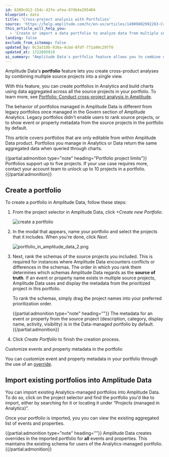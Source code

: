 ```yaml
---
id: 6389c912-154c-42fe-afea-07db4a295404
blueprint: data
title: 'Cross-project analysis with Portfolios'
source: 'https://help.amplitude.com/hc/en-us/articles/14909802992283-Cross-project-analysis-in-Amplitude-Data'
this_article_will_help_you:
  - 'Create or import a data portfolio to analyze data from multiple source projects at once'
landing: false
exclude_from_sitemap: false
updated_by: 0c3a318b-936a-4cbd-8fdf-771a90c297f0
updated_at: 1722895919
ai_summary: "Amplitude Data's portfolio feature allows you to combine data from multiple projects for cross-product analysis. You can create and manage portfolios in Analytics, customize metadata, and import existing portfolios. Portfolios can include up to five projects, with the option to unlock more. By creating portfolios, you can view aggregated data from different projects in one place, rank source projects, and manage event and property metadata. This feature helps you analyze data across various projects efficiently and effectively."
---
```

Amplitude Data's **portfolio** feature lets you create cross-product analyses by combining multiple source projects into a single view. 

With this feature, you can create portfolios in Analytics and build charts using data aggregated across all the source projects in your portfolio. To learn more, see [Portfolio: Conduct cross-project analysis in Amplitude](/docs/admin/account-management/portfolio).

The behavior of portfolios managed in Amplitude Data is different from legacy portfolios once managed in the Govern section of Amplitude Analytics. Legacy portfolios didn't enable users to rank source projects, or to show event or property metadata from the source projects in the portfolio by default.

This article covers portfolios that are only editable from within Amplitude Data product. Portfolios you manage in Analytics or Data  return the same aggregated data when queried through charts.

{{partial:admonition type="note" heading="Portfolio project limits"}}
Portfolios support up to five projects. If your use case requires more, contact your account team to unlock up to 10 projects in a portfolio.
{{/partial:admonition}}

## Create a portfolio

To create a portfolio in Amplitude Data, follow these steps:

1. From the project selector in Amplitude Data, click *+Create new Portfolio*.  
  
    ![create a portfolio](statamic://asset::help_center_conversions::data/portfolio1.png)

2. In the modal that appears, name your portfolio and select the projects that it includes. When you're done, click *Next*.  
  
    ![portfolio_in_amplitude_data_2.png](/docs/output/img/data/portfolio-in-amplitude-data-2-png.png)

3. Next, rank the schemas of the source projects you included. This is required for instances where Amplitude Data encounters conflicts or differences in the schemas. The order in which you rank them determines which schemas Amplitude Data regards as the **source of truth**. If an event or property name exists in multiple source projects, Amplitude Data uses and display the metadata from the prioritized project in this portfolio.  
  
    To rank the schemas, simply drag the project names into your preferred prioritization order.  
      
    {{partial:admonition type="note" heading=""}}
    The metadata for an event or property from the source project (description, category, display name, activity, visibility) is in the Data-managed portfolio by default.
    {{/partial:admonition}}

4. Click *Create Portfolio* to finish the creation process.

Customize events and property metadata in the portfolio  

You can customize event and property metadata in your portfolio through the use of an [override](/docs/data/override-property).

## Import existing portfolios into Amplitude Data

You can import existing Analytics-managed portfolios into Amplitude Data. To do so, click on the project selector and find the portfolio you'd like to import, either by searching for it or locating it under “Projects (managed in Analytics)”.

Once your portfolio is imported, you you can view the existing aggregated list of events and properties.

{{partial:admonition type="note" heading=""}}
Amplitude Data creates overrides in the imported portfolio for **all** events and properties. This maintains the existing schema for users of the Analytics-managed portfolio.
{{/partial:admonition}}